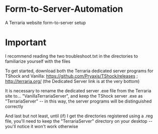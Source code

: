 # Form-to-Server-Automation
A Terraria website form-to-server setup

# Important
I recommend reading the two troubleshoot.txt in the directories to familiarize yourself with the files

To get started, download both the Terraria dedicated server programs for TShock and Vanilla:
https://github.com/Pryaxis/TShock/releases ; 
http://terraria.org/ (the Dedicated Server link is at the very bottom)

It is necessary to rename the dedicated server .exe file from the Terraria site to... "VanillaTerrariaServer", and keep the TShock server .exe as "TerrariaServer" -- in this way, the server programs will be distinguished correctly

And last but not least, until (if) I get the directories registered using a .reg file, you'll need to keep the "TerrariaServer" directory on your desktop -- you'll notice it won't work otherwise
